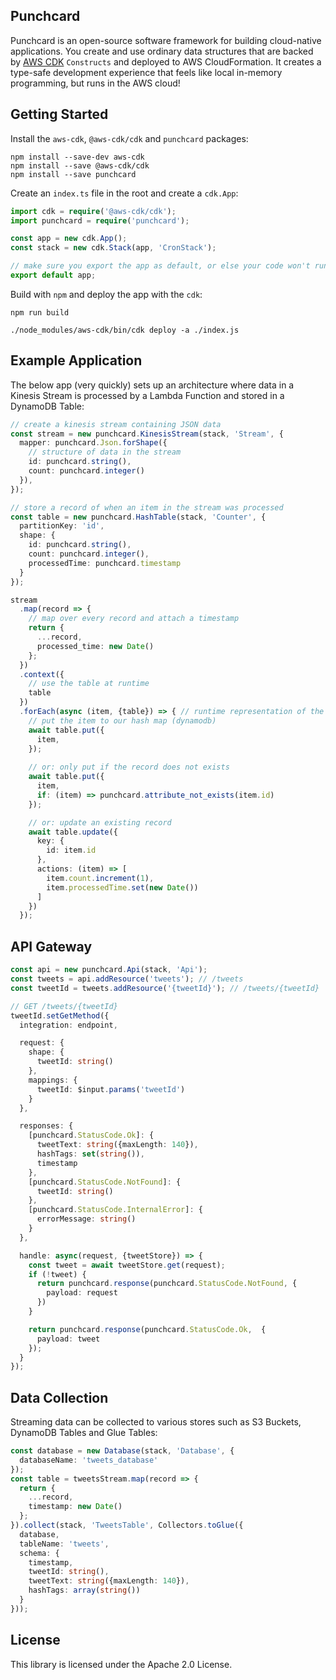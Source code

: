 ## Punchcard

Punchcard is an open-source software framework for building cloud-native applications. You create and use ordinary data structures that are backed by [AWS CDK](https://github.com/awslabs/aws-cdk) `Constructs` and deployed to AWS CloudFormation. It creates a type-safe development experience that feels like local in-memory programming, but runs in the AWS cloud!

## Getting Started 

Install the `aws-cdk`, `@aws-cdk/cdk` and `punchcard` packages:

```shell
npm install --save-dev aws-cdk
npm install --save @aws-cdk/cdk
npm install --save punchcard
```

Create an `index.ts` file in the root and create a `cdk.App`:

```ts
import cdk = require('@aws-cdk/cdk');
import punchcard = require('punchcard');

const app = new cdk.App();
const stack = new cdk.Stack(app, 'CronStack');

// make sure you export the app as default, or else your code won't run at runtime
export default app;
```

Build with `npm` and deploy the app with the `cdk`:

```shell
npm run build

./node_modules/aws-cdk/bin/cdk deploy -a ./index.js
```

## Example Application

The below app (very quickly) sets up an architecture where data in a Kinesis Stream is processed by a Lambda Function and stored in a DynamoDB Table:

```ts
// create a kinesis stream containing JSON data
const stream = new punchcard.KinesisStream(stack, 'Stream', {
  mapper: punchcard.Json.forShape({
    // structure of data in the stream
    id: punchcard.string(),
    count: punchcard.integer()
  }),
});

// store a record of when an item in the stream was processed
const table = new punchcard.HashTable(stack, 'Counter', {
  partitionKey: 'id',
  shape: {
    id: punchcard.string(),
    count: punchcard.integer(),
    processedTime: punchcard.timestamp
  }
});

stream
  .map(record => {
    // map over every record and attach a timestamp
    return {
      ...record,
      processed_time: new Date()
    };
  })
  .context({
    // use the table at runtime
    table
  })
  .forEach(async (item, {table}) => { // runtime representation of the table is now available
    // put the item to our hash map (dynamodb)
    await table.put({
      item,
    });
    
    // or: only put if the record does not exists
    await table.put({
      item,
      if: (item) => punchcard.attribute_not_exists(item.id)
    });

    // or: update an existing record
    await table.update({
      key: {
        id: item.id
      },
      actions: (item) => [
        item.count.increment(1),
        item.processedTime.set(new Date())
      ]
    })
  });
```

## API Gateway

```ts
const api = new punchcard.Api(stack, 'Api');
const tweets = api.addResource('tweets'); // /tweets
const tweetId = tweets.addResource('{tweetId}'); // /tweets/{tweetId}

// GET /tweets/{tweetId}
tweetId.setGetMethod({
  integration: endpoint,

  request: {
    shape: {
      tweetId: string()
    },
    mappings: {
      tweetId: $input.params('tweetId')
    }
  },

  responses: {
    [punchcard.StatusCode.Ok]: {
      tweetText: string({maxLength: 140}),
      hashTags: set(string()),
      timestamp
    },
    [punchcard.StatusCode.NotFound]: {
      tweetId: string()
    },
    [punchcard.StatusCode.InternalError]: {
      errorMessage: string()
    }
  },

  handle: async(request, {tweetStore}) => {
    const tweet = await tweetStore.get(request);
    if (!tweet) {
      return punchcard.response(punchcard.StatusCode.NotFound, {
        payload: request
      })
    }

    return punchcard.response(punchcard.StatusCode.Ok,  {
      payload: tweet
    });
  }
});
```

## Data Collection
Streaming data can be collected to various stores such as S3 Buckets, DynamoDB Tables and Glue Tables:

```ts
const database = new Database(stack, 'Database', {
  databaseName: 'tweets_database'
});
const table = tweetsStream.map(record => {
  return {
    ...record,
    timestamp: new Date()
  };
}).collect(stack, 'TweetsTable', Collectors.toGlue({
  database,
  tableName: 'tweets',
  schema: {
    timestamp,
    tweetId: string(),
    tweetText: string({maxLength: 140}),
    hashTags: array(string())
  }
}));
```

## License

This library is licensed under the Apache 2.0 License. 
